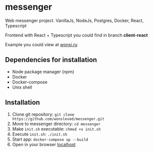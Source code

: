 # messenger
Web messenger project. VanillaJs, NodeJs, Postgres, Docker, React, Typescript

Frontend with React + Typescript you could find in branch **client-react**

Example you could view at [wonsi.ru](https://wonsi.ru)

## Dependencies for installation

- Node package manager (npm)
- Docker
- Docker-compose
- Unix shell

## Installation

1. Clone git repository: `git clone https://github.com/wonsleved/messenger.git`
2. Move to messenger directory: `cd messenger`
3. Make `init.sh` executable: `chmod +x init.sh`
4. Execute `init.sh`: `./init.sh`
5. Start app: `docker-compose up --build`
6. Open in your browser [localhost](http://localhost)

